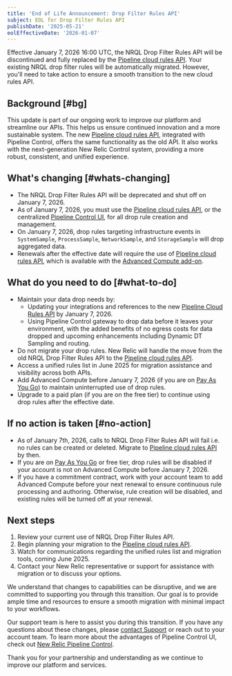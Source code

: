 ```yaml
---
title: 'End of Life Announcement: Drop Filter Rules API'
subject: EOL for Drop Filter Rules API
publishDate: '2025-05-21'
eolEffectiveDate: '2026-01-07'
---
```


Effective January 7, 2026 16:00 UTC, the NRQL Drop Filter Rules API will be discontinued and fully replaced by the [Pipeline cloud rules API](/docs/new-relic-control/pipeline-control/cloud-rules-api/). Your existing NRQL drop filter rules will be automatically migrated. However, you'll need to take action to ensure a smooth transition to the new cloud rules API.

## Background [#bg]

This update is part of our ongoing work to improve our platform and streamline our APIs. This helps us ensure continued innovation and a more sustainable system. The new [Pipeline cloud rules API](/docs/new-relic-control/pipeline-control/cloud-rules-api/), integrated with Pipeline Control, offers the same functionality as the old API. It also works with the next-generation New Relic Control system, providing a more robust, consistent, and unified experience.

## What's changing [#whats-changing]
* The NRQL Drop Filter Rules API will be deprecated and shut off on January 7, 2026.
* As of January 7, 2026, you must use the [Pipeline cloud rules API](/docs/new-relic-control/pipeline-control/cloud-rules-api/), or the centralized [Pipeline Control UI](https://newrelic.com/platform/pipeline-control), for all drop rule creation and management.
* On January 7, 2026, drop rules targeting infrastructure events in `SystemSample`, `ProcessSample`, `NetworkSample`, and `StorageSample` will drop aggregated data.
* Renewals after the effective date will require the use of [Pipeline cloud rules API](/docs/new-relic-control/pipeline-control/cloud-rules-api/), which is available with the [Advanced Compute add-on](/docs/accounts/accounts-billing/new-relic-one-pricing-billing/add-on-billing/).

## What do you need to do [#what-to-do]

* Maintain your data drop needs by:
    - Updating your integrations and references to the new [Pipeline Cloud Rules API](/docs/new-relic-control/pipeline-control/cloud-rules-api/) by January 7, 2026.
    - Using Pipeline Control gateway to drop data before it leaves your environment, with the added benefits of no egress costs for data dropped and upcoming enhancements including Dynamic DT Sampling and routing.
* Do not migrate your drop rules. New Relic will handle the move from the old NRQL Drop Filter Rules API to the [Pipeline cloud rules API](/docs/new-relic-control/pipeline-control/cloud-rules-api/).
* Access a unified rules list in June 2025 for migration assistance and visibility across both APIs.
* Add Advanced Compute before January 7, 2026 (if you are on [Pay As You Go](/docs/licenses/license-information/usage-plans/new-relic-usage-plan/#pay-as-you-go)) to maintain uninterrupted use of drop rules.
* Upgrade to a paid plan (if you are on the free tier) to continue using drop rules after the effective date.

## If no action is taken [#no-action]
* As of January 7th, 2026, calls to NRQL Drop Filter Rules API will fail i.e. no rules can be created or deleted. Migrate to [Pipeline cloud rules API](/docs/new-relic-control/pipeline-control/cloud-rules-api/) by then. 
* If you are on [Pay As You Go](/docs/licenses/license-information/usage-plans/new-relic-usage-plan/#pay-as-you-go) or free tier, drop rules will be disabled if your account is not on Advanced Compute before January 7, 2026.
* If you have a commitment contract, work with your account team to add Advanced Compute before your next renewal to ensure continuous rule processing and authoring. Otherwise, rule creation will be disabled, and existing rules will be turned off at your renewal.

## Next steps
1. Review your current use of NRQL Drop Filter Rules API.
2. Begin planning your migration to the [Pipeline cloud rules API](/docs/new-relic-control/pipeline-control/cloud-rules-api/).
3. Watch for communications regarding the unified rules list and migration tools, coming June 2025.
4. Contact your New Relic representative or support for assistance with migration or to discuss your options.

We understand that changes to capabilities can be disruptive, and we are committed to supporting you through this transition. Our goal is to provide ample time and resources to ensure a smooth migration with minimal impact to your workflows.

Our support team is here to assist you during this transition. If you have any questions about these changes, please [contact Support](/docs/new-relic-solutions/solve-common-issues/find-help-get-support/) or reach out to your account team. To learn more about the advantages of Pipeline Control UI, check out [New Relic Pipeline Control](https://newrelic.com/platform/pipeline-control).

Thank you for your partnership and understanding as we continue to improve our platform and services.
